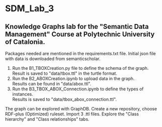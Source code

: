 # SDM_Lab_3
## Knowledge Graphs lab for the "Semantic Data Management" Course at Polytechnic University of Catalonia.
Packages needed are mentioned in the requirements.txt file.
Initial json file with data is downloaded from semanticscholar.

1. Run the B1_TBOXCreation.py file to define the schema of the graph.<br>
Result is saved to "data/tbox.ttl" in the turtle format.
2. Run the B2_ABOXCreation.ipynb to upload data in the graph.<br>
Results can be found in "data/abox.ttl".
3. Run the B3_TBOX_ABOX_Connection.ipynb to define the types of instances.<br>
Results is saved to "data/tbox_abox_connection.ttl".<br>

The graph can be explored with GraphDB. Create a new repository, choose RDF-plus (Optimized) ruleset. Import 3 .ttl files.
Explore the "Class hierarchy" and "Class relationships" tabs.
